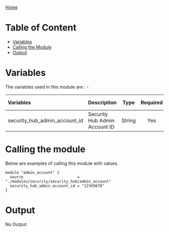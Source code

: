 [Home](../../../../README.md)

# Table of Content

- [Variables](#variables)
- [Calling the Module](#calling-the-module)
- [Output](#output)

# Variables

The variables used in this module are : -

| Variables | Description | Type | Required | Default Values |
|:----------|:------------|:----:|:--------:|:--------------:|
| security_hub_admin_account_id | Security Hub Admin Account ID | String | Yes | NA |

# Calling the module

Below are examples of calling this module with values.

```
module "admin_account" {
  source                        = "./modules/security/security_hub/admin_account"
  security_hub_admin_account_id = "12345678"
}
```

# Output

No Output